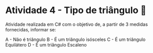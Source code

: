 # Atividade 4 - Tipo de triângulo 📐

Atividade realizada em C# com o objetivo de, a partir de 3 medidas fornecidas, informar se:

A - Não é triângulo
B - É um triângulo isósceles
C - É um triângulo Equilátero
D - É um triângulo Escaleno
